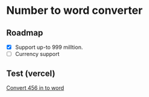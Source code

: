 # Number to word converter

## Roadmap
- [x] Support up-to 999 milltion.
- [ ] Currency support

## Test (vercel)
<a href="https://money-api-ruddy.vercel.app/convert?money=456" target="blank">Convert 456 in to word</a>
